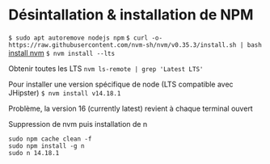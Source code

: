 
# Désintallation & installation de NPM
`$ sudo apt autoremove nodejs npm`
`$ curl -o- https://raw.githubusercontent.com/nvm-sh/nvm/v0.35.3/install.sh | bash` [install nvm](https://linuxize.com/post/how-to-install-node-js-on-ubuntu-18.04/)
`$ nvm install --lts`

Obtenir toutes les LTS
`nvm ls-remote | grep 'Latest LTS'`

Pour installer une version spécifique de node (LTS compatible avec JHipster)
`$ nvm install v14.18.1`

Problème, la version 16 (currently latest) revient à chaque terminal ouvert

Suppression de nvm puis installation de n

````
sudo npm cache clean -f
sudo npm install -g n
sudo n 14.18.1
````


